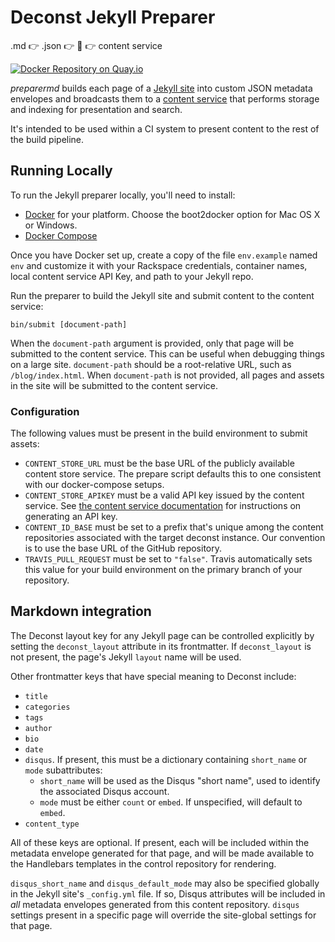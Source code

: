 # Deconst Jekyll Preparer

.md :point_right: .json :point_right: :wrench: :point_right: content service

[![Docker Repository on Quay.io](https://quay.io/repository/deconst/preparer-jekyll/status "Docker Repository on Quay.io")](https://quay.io/repository/deconst/preparer-jekyll)

*preparermd* builds each page of a [Jekyll site](http://jekyllrb.com/) into custom JSON metadata envelopes and broadcasts them to a [content service](https://github.com/deconst/content-service) that performs storage and indexing for presentation and search.

It's intended to be used within a CI system to present content to the rest of the build pipeline.

## Running Locally

To run the Jekyll preparer locally, you'll need to install:

 * [Docker](https://docs.docker.com/installation/#installation) for your platform. Choose the boot2docker option for Mac OS X or Windows.
 * [Docker Compose](https://docs.docker.com/compose/install/)

Once you have Docker set up, create a copy of the file `env.example` named `env` and customize it with your Rackspace credentials, container names, local content service API Key, and path to your Jekyll repo.

Run the preparer to build the Jekyll site and submit content to the content service:

```
bin/submit [document-path]
```

When the `document-path` argument is provided, only that page will be submitted to the content service. This can be useful when debugging things on a large site. `document-path` should be a root-relative URL, such as `/blog/index.html`. When `document-path` is not provided, all pages and assets in the site will be submitted to the content service.

### Configuration

The following values must be present in the build environment to submit assets:

 * `CONTENT_STORE_URL` must be the base URL of the publicly available content store service. The prepare script defaults this to one consistent with our docker-compose setups.
 * `CONTENT_STORE_APIKEY` must be a valid API key issued by the content service. See [the content service documentation](https://github.com/deconst/content-service#post-keysnamedname) for instructions on generating an API key.
 * `CONTENT_ID_BASE` must be set to a prefix that's unique among the content repositories associated with the target deconst instance. Our convention is to use the base URL of the GitHub repository.
 * `TRAVIS_PULL_REQUEST` must be set to `"false"`. Travis automatically sets this value for your build environment on the primary branch of your repository.

## Markdown integration

The Deconst layout key for any Jekyll page can be controlled explicitly by setting the `deconst_layout` attribute in its frontmatter. If `deconst_layout` is not present, the page's Jekyll
`layout` name will be used.

Other frontmatter keys that have special meaning to Deconst include:

 * `title`
 * `categories`
 * `tags`
 * `author`
 * `bio`
 * `date`
 * `disqus`. If present, this must be a dictionary containing `short_name` or `mode` subattributes:
   * `short_name` will be used as the Disqus "short name", used to identify the associated Disqus account.
   * `mode` must be either `count` or `embed`. If unspecified, will default to `embed`.
 * `content_type`

All of these keys are optional. If present, each will be included within the metadata envelope generated for that page, and will be made available to the Handlebars templates in the control repository for rendering.

`disqus_short_name` and `disqus_default_mode` may also be specified globally in the Jekyll site's `_config.yml` file. If so, Disqus attributes will be included in *all* metadata envelopes generated from this content repository. `disqus` settings present in a specific page will override the site-global settings for that page.
